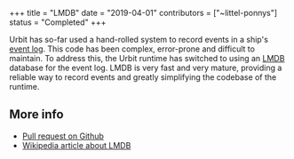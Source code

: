 +++
title = "LMDB"
date = "2019-04-01"
contributors = ["~littel-ponnys"]
status = "Completed"
+++

Urbit has so-far used a hand-rolled system to record events in a ship's [event
log](https://urbit.org/docs/glossary/eventlog). This code has been complex,
error-prone and difficult to maintain. To address this, the Urbit runtime has
switched to using an
[LMDB](https://en.wikipedia.org/wiki/Lightning_Memory-Mapped_Database) database
for the event log. LMDB is very fast and very mature, providing a reliable way
to record events and greatly simplifying the codebase of the runtime.

## More info

- [Pull request on Github](https://github.com/urbit/urbit/pull/1248)
- [Wikipedia article about LMDB](https://en.wikipedia.org/wiki/Lightning_Memory-Mapped_Database)
